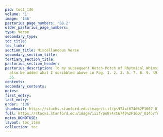 ```yaml
---
pid: toc1_136
volume: '1'
image: '146'
pastorius_page_numbers: '68.2'
older_pastorius_page_numbers: 
type: Verse
secondary_type: 
toc_title: 
toc_link: 
section_title: Miscellaneous Verse
secondary_section_title: 
tertiary_section_title: 
pastorius_section_header: 
pastorius_description: To my subsequent Hotch-Potch of Rhytmical Whimsies there may
  also be added what I scribbled above in Pag. 1. 2. 3. 5. 7. 8. 9. 49. 50. 51. 54.
  55.
contents: 
secondary_contents: 
notes: 
first_entry: 
last_entry: 
order: '136'
thumbnail: https://stacks.stanford.edu/image/iiif/ps974xt6740%2F1607_0145/full/100,/0/default.jpg
full: https://stacks.stanford.edu/image/iiif/ps974xt6740%2F1607_0145/full/full/0/default.jpg
notes_DONOTUSE: 
layout: toc_item
collection: toc
---
```

